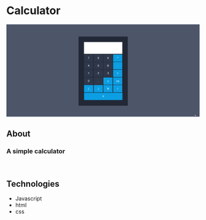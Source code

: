 <h1>Calculator</h1>

<img src='img/gif-project.gif'>

## About

### A simple calculator

<br>

## Technologies

<ul>
    <li>Javascript</li>
    <li>html</li>
    <li>css</li>
</ul>
